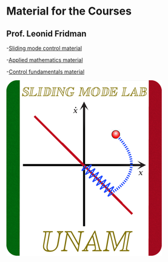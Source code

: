 # Material for the Courses  
## Prof. Leonid Fridman                                                                




-[Sliding mode control material](https://github.com/SMCLab-UNAM/Courses/tree/main/Material/Sliding%20modes%20course)

-[Applied mathematics material](https://github.com/SMCLab-UNAM/Courses/tree/main/Material/Applied%20mathematics)

-[Control fundamentals material](https://github.com/SMCLab-UNAM/Courses/tree/main/Material/Controls%20fundamentals)

















  ![Sliding Mode Control Laboratory](https://github.com/SMCLab-UNAM/Courses/blob/main/Material/uconn-health-wordmark-stacked-blue.png)
